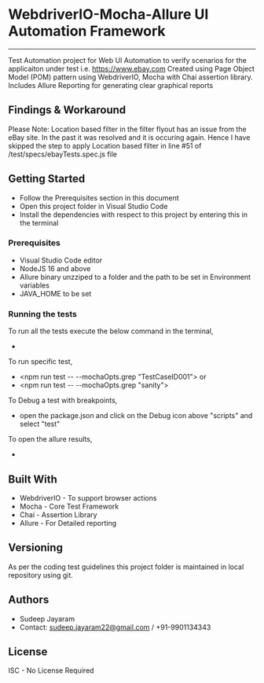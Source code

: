 # WebdriverIO-Mocha-Allure UI Automation Framework
*********************************************************
Test Automation project for Web UI Automation to verify scenarios for the applicaiton under test i.e. https://www.ebay.com
Created using Page Object Model (POM) pattern using WebdriverIO, Mocha with Chai assertion library.
Includes Allure Reporting for generating clear graphical reports 

## Findings & Workaround
Please Note: Location based filter in the filter flyout has an issue from the eBay site. In the past it was resolved and it is occuring again.
Hence I have skipped the step to apply Location based filter in line #51 of /test/specs/ebayTests.spec.js file 

## Getting Started
* Follow the Prerequisites section in this document
* Open this project folder in Visual Studio Code
* Install the dependencies with respect to this project by entering this in the terminal <npm install>

### Prerequisites
* Visual Studio Code editor
* NodeJS 16 and above
* Allure binary unzziped to a folder and the path to be set in Environment variables
* JAVA_HOME to be set

### Running the tests
To run all the tests execute the below command in the terminal,
* <npm run test>

To run specific test,
* <npm run test -- --mochaOpts.grep "TestCaseID001">
or
* <npm run test -- --mochaOpts.grep "sanity">

To Debug a test with breakpoints,
* open the package.json and click on the Debug icon above "scripts" and select "test"

To open the allure results,
* <npm run report>

## Built With
* WebdriverIO - To support browser actions
* Mocha - Core Test Framework
* Chai - Assertion Library
* Allure - For Detailed reporting

## Versioning
As per the coding test guidelines this project folder is maintained in local repository using git.

## Authors
* Sudeep Jayaram 
* Contact: sudeep.jayaram22@gmail.com / +91-9901134343 

## License
ISC - No License Required